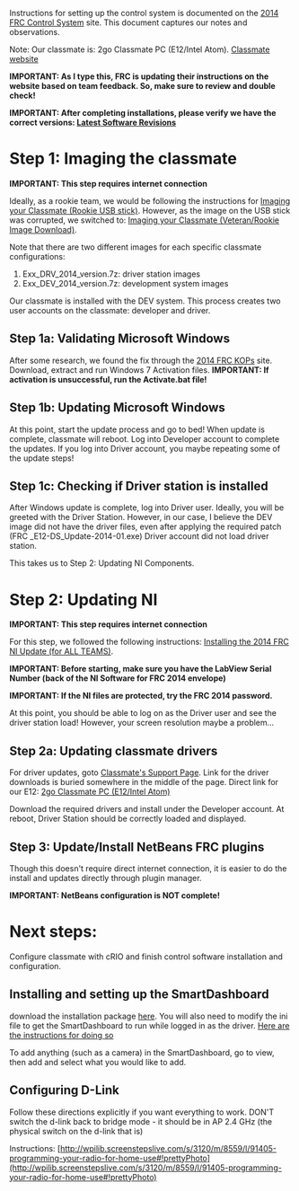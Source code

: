 Instructions for setting up the control system is documented on the [2014 FRC Control System](http://wpilib.screenstepslive.com/s/3120) site. This document captures our notes and observations. 

Note: Our classmate is: 2go Classmate PC (E12/Intel Atom). [Classmate website](http://ctl.net/first-robotics-competition)

**IMPORTANT: As I type this, FRC is updating their instructions on the website based on team feedback. So, make sure to review and double check!**

**IMPORTANT: After completing installations, please verify we have the correct versions: [Latest Software Revisions](http://wpilib.screenstepslive.com/s/3120/m/8559/l/155479-latest-software-revisions)**


# Step 1: Imaging the classmate
**IMPORTANT: This step requires internet connection**

Ideally, as a rookie team, we would be following the instructions for [Imaging your Classmate (Rookie USB stick)](http://wpilib.screenstepslive.com/s/3120/m/8559/l/92209-imaging-your-classmate-rookie-usb-stick). However, as the image on the USB stick was corrupted, we switched to: [Imaging your Classmate (Veteran/Rookie Image Download)](http://wpilib.screenstepslive.com/s/3120/m/8559/l/92211-imaging-your-classmate-veteran-rookie-image-download).

Note that there are two different images for each specific classmate configurations:
1. Exx_DRV_2014_version.7z: driver station images
2. Exx_DEV_2014_version.7z: development system images

Our classmate is installed with the DEV system. This process creates two user accounts on the classmate: developer and driver. 

## Step 1a: Validating Microsoft Windows
After some research, we found the fix through the [2014 FRC KOPs](http://www.usfirst.org/roboticsprograms/frc/control-system) site. Download, extract and run Windows 7 Activation files. **IMPORTANT: If activation is unsuccessful, run the Activate.bat file!** 

## Step 1b: Updating Microsoft Windows
At this point, start the update process and go to bed! When update is complete, classmate will reboot. Log into Developer account to complete the updates. If you log into Driver account, you maybe repeating some of the update steps!

## Step 1c: Checking if Driver station is installed
After Windows update is complete, log into Driver user. Ideally, you will be greeted with the Driver Station. However, in our case, I believe the DEV image did not have the driver files, even after applying the required patch (FRC _E12-DS_Update-2014-01.exe) Driver account did not load driver station. 

This takes us to Step 2: Updating NI Components.

# Step 2: Updating NI
**IMPORTANT: This step requires internet connection**

For this step, we followed the following instructions: [Installing the 2014 FRC NI Update (for ALL TEAMS)](http://wpilib.screenstepslive.com/s/3120/m/8559/l/89639?data-resolve-url=true&data-manual-id=8559).  

**IMPORTANT: Before starting, make sure you have the LabView Serial Number (back of the NI Software for FRC 2014 envelope)**

**IMPORTANT: If the NI files are protected, try the FRC 2014 password.**

At this point, you should be able to log on as the Driver user and see the driver station load! However, your screen resolution maybe a problem...

## Step 2a: Updating classmate drivers
For driver updates, goto [Classmate's Support Page](http://ctl.net/support). Link for the driver downloads is buried somewhere in the middle of the page. Direct link for our E12: [2go Classmate PC (E12/Intel Atom)](http://ctl.helpserve.com/Knowledgebase/Article/View/317/66/2go-classmate-pc-e12intel-atom) 

Download the required drivers and install under the Developer account. At reboot, Driver Station should be correctly loaded and displayed.

## Step 3: Update/Install NetBeans FRC plugins
Though this doesn't require direct internet connection, it is easier to do the install and updates directly through plugin manager. 

**IMPORTANT: NetBeans configuration is NOT complete!**

# Next steps:
Configure classmate with cRIO and finish control software installation and configuration. 

## Installing and setting up the SmartDashboard
download the installation package [here](http://firstforge.wpi.edu/sf/frs/do/listReleases/projects.smartdashboard/frs.installer).
You will also need to modify the ini file to get the SmartDashboard to run while logged in as the driver. [Here are the instructions for doing so](http://wpilib.screenstepslive.com/s/3120/m/7932/l/90078-getting-started-with-the-smartdashboard)

To add anything (such as a camera) in the SmartDashboard, go to view, then add and select what you would like to add.

## Configuring D-Link  
Follow these directions explicitly if you want everything to work. DON'T switch the d-link back to bridge mode - it should be in AP 2.4 GHz (the physical switch on the d-link that is)  

Instructions: [http://wpilib.screenstepslive.com/s/3120/m/8559/l/91405-programming-your-radio-for-home-use#!prettyPhoto](http://wpilib.screenstepslive.com/s/3120/m/8559/l/91405-programming-your-radio-for-home-use#!prettyPhoto)
